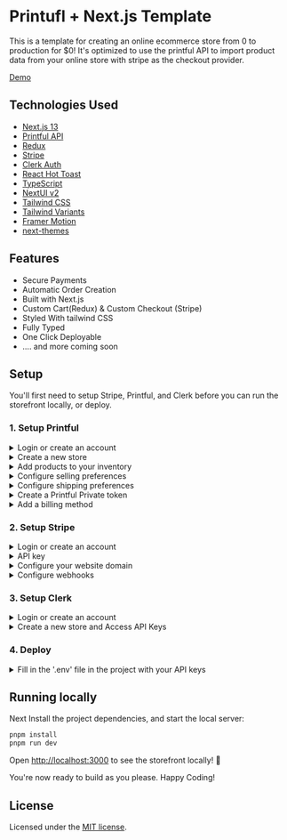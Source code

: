 # Printufl + Next.js Template

This is a template for creating an online ecommerce store from 0 to production for $0! It's optimized to use the printful API to import product data from your online store with stripe as the checkout provider.

[Demo]()

## Technologies Used

- [Next.js 13](https://nextjs.org/docs/getting-started)
- [Printful API]()
- [Redux]()
- [Stripe]()
- [Clerk Auth]()
- [React Hot Toast]()
- [TypeScript](https://www.typescriptlang.org/)
- [NextUI v2](https://nextui.org/)
- [Tailwind CSS](https://tailwindcss.com/)
- [Tailwind Variants](https://tailwind-variants.org)
- [Framer Motion](https://www.framer.com/motion/)
- [next-themes](https://github.com/pacocoursey/next-themes)

## Features

- Secure Payments
- Automatic Order Creation
- Built with Next.js
- Custom Cart(Redux) & Custom Checkout (Stripe)
- Styled With tailwind CSS
- Fully Typed
- One Click Deployable
- .... and more coming soon

## Setup

You'll first need to setup Stripe, Printful, and Clerk before you can run the storefront locally, or deploy.


### 1. Setup Printful

<details>
  <summary>Login or create an account</summary>

You can [login](https://www.printful.com/auth/login), or [sign up](https://www.printful.com/auth/register) with Facebook, Google, Apple, and your email.

</details>

<details>
  <summary>Create a new store</summary>
  
  You'll want to select **Manual order platform / API** from the available methods when [creating a new store](https://www.printful.com/dashboard/store).
</details>

<details>
  <summary>Add products to your inventory</summary>
  
  Let's add a product to your store.

1. Select from over 200 hundred products which you would like to sell.
2. Configure the product design by adding your logo, selecting available colors, and sizes.
3. Next, proceed to mockups to select the image that will be shown in the storefront. You can select from people wearing your product, to flat wrinkled mockups. **Make sure to select `PNG` as your "mockup format" when creating your product.**
4. Next, proceed to details where you can name your product. This name will be shown in the storefront.
5. Next, proceed to pricing, and set some prices. Here you'll see the price it costs you, and the retail prices you'll charge your customers. You can quickly increase/decrease the profit margin here too.
6. **Save product**

That's it! 🎉 Repeat this step for all products you want to sell.

ℹ️ Don't forget, shipping and taxes are extra!

ℹ️ You can optionally create a [**Product Template**](https://www.printful.com/dashboard/product-templates) for items you may want to add to additional stores later.

</details>

<details>
  <summary>Configure selling preferences</summary>
  
  Inside **Settings** > **Stores**, you'll want to configure your default selling preferences. You can specify your selling region. You can opt to sell worldwide, and choose products from a wide variety of products, or you can set a specific region, such as the UK.

Depending on where you sell, you'll be liable to pay (or collect + pay) VAT. If you are VAT registered, provide Printful your VAT ID so orders can reflect a zero VAT amount where applicable.

📺 [Learn more about VAT and Printful](https://www.youtube.com/watch?v=LiqGcE267UA)

ℹ️ If you need to collect VAT from customers, make sure to enable the Tax API with Snipcart.

</details>

<details>
  <summary>Configure shipping preferences</summary>
  
  Inside **Settings** > **Stores** > **Shipping**, you'll want to configure the USA & Europe settings.

The defaults should work for most, but you might want to make some adjustments for domestic and international shipping.

</details>

<details>
  <summary>Create a Printful Private token</summary>
  
Inside **Settings** > **Stores** > **API**, click visit [Printful Developers](https://developers.printful.com/login).

From here you will want to create a new **Private token**, select the store you want to give this token access to, select the permissions (all), set an expiry and copy the value for use later as `PRINTFUL_API_KEY`.

</details>

<details>
  <summary>Add a billing method</summary>
  
You'll want to add a [billing method](https://www.printful.com/dashboard/billing/billing-methods) to Printful so you can fulfill orders.

When a customer makes an order, Printful will charge YOU to process the order. 📺 [Learn more how Printful processes payments for order fulfillment](https://www.youtube.com/watch?v=_5lsHL8wji4&t=2s).

</details>

### 2. Setup Stripe

<details>
  <summary>Login or create an account</summary>

You'll need to [register](https://www.stripe.com/), or [login](https://www.stripe.com) to Snipcart.

</details>

<details>
  <summary>API key</summary>

When your account is setup you will be able to see a button in the top navigation bar that will say 'Developers'. 

In this Developers dashboard you will be able to access the API keys for your Stripe account to be used in payment collection.
</details>

<details>
  <summary>Configure your website domain</summary>

It's important you configure your **Default Website Domain** so Stripe can successfully validate when checkouts are completed and 
initaite the webhook code that will create the printful order.

You may also want to add other domains, and subdomains if you're working locally with this but stripe also provides testing capability.

The domain you provide here will be your live URL, such as `staterecomm.com`.

</details>

<details>
  <summary>Configure webhooks</summary>

You'll want to configure the endpoint for webhooks. This webhook will be triggered at the post purchase stage.

This projects webhook is designed to listen for when **checkout.session.completed** but this can be customized to your desire.

Be sure to configure your webhook properly to access the automated order creation process.

For example, when a customer places a successful order, this webhook will be triggered, and it will call a function to add the order to Printful.

</details>


### 3. Setup Clerk

<details>
  <summary>Login or create an account</summary>

You need to [login](https://www.Clerk.com), or [sign up](https://www.Clerk.com) for [Clerk]().

</details>

<details>
  <summary>Create a new store and Access API Keys</summary>
  
  You'll want to create an application register on clerk. After you create and application register and you reach the dashboard of that application.
    on the left side navigation at the bottom you will see 'API Keys'. These keys are all you need to get started. No mandatory customization is needed for Clerk.
</details>

### 4. Deploy

<details>
<summary> Fill in the '.env' file in the project with your API keys</summary>
</details>

## Running locally

Next Install the project dependencies, and start the local server:

```bash
pnpm install
pnpm run dev

```

Open [http://localhost:3000](http://localhost:3000) to see the storefront locally! 🚀

You're now ready to build as you please. Happy Coding!

## License

Licensed under the [MIT license](https://github.com/nextui-org/next-app-template/blob/main/LICENSE).
